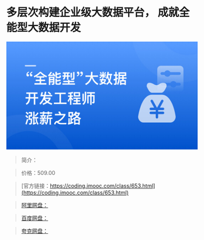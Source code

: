 # 多层次构建企业级大数据平台， 成就全能型大数据开发

![img](../../assets/643e6bcd0801ebd705400304.jpg)

> 简介：

> 价格：509.00

> [官方链接：https://coding.imooc.com/class/653.html](https://coding.imooc.com/class/653.html)

> [阿里网盘：]()

> [百度网盘：]()

> [夸克网盘：]()
